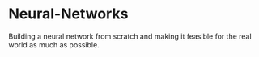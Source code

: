 # Neural-Networks
Building a neural network from scratch and making it feasible for the real world as much as possible.
